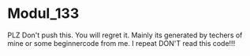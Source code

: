 # Modul_133

PLZ Don't push this. You will regret it. 
Mainly its generated by techers of mine or some beginnercode from me. 
I repeat DON'T read this code!!!
